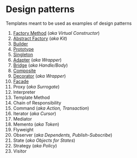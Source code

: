 # Design patterns

Templates meant to be used as examples of design patterns

1. [Factory Method](1-factory-method) (*aka Virtual Constructor*)
2. [Abstract Factory](2-abstract-factory) (*aka Kit*)
3. [Builder](3-builder)
4. [Prototype](4-prototype)
5. [Singleton](5-singleton)
6. [Adapter](6-adapter) (*aka Wrapper*)
7. [Bridge](7-bridge) (*aka Handle/Body*)
8. [Composite](8-composite)
9. [Decorator](9-decorator) (*aka Wrapper*)
10. [Facade](10-facade)
11. Proxy (*aka Surrogate*)
12. Interpreter
13. Template Method
14. Chain of Responsibility
15. Command (*aka Action, Transaction*)
16. Iterator (*aka Cursor*)
17. Mediator
18. Memento (*aka Token*)
19. Flyweight
20. Observer (*aka Dependents, Publish-Subscribe*)
21. State (*aka Objects for States*)
22. Strategy (*aka Policy*)
23. Visitor